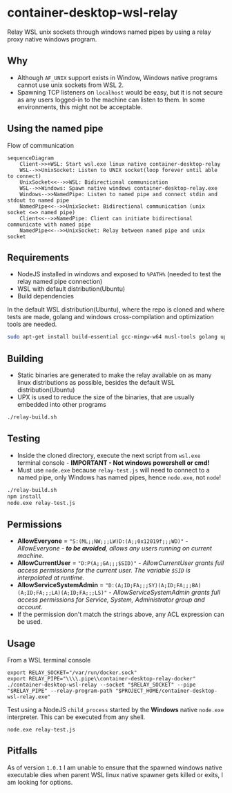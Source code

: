 # container-desktop-wsl-relay

Relay WSL unix sockets through windows named pipes by using a relay proxy native windows program.

## Why

- Although `AF_UNIX` support exists in Window, Windows native programs cannot use unix sockets from WSL 2.
- Spawning TCP listeners on `localhost` would be easy, but it is not secure as any users logged-in to the machine can listen to them. In some environments, this might not be acceptable.

## Using the named pipe

Flow of communication

```mermaid
sequenceDiagram
    Client->>+WSL: Start wsl.exe linux native container-desktop-relay
    WSL-->>UnixSocket: Listen to UNIX socket(loop forever until able to connect)
    UnixSocket<<-->>WSL: Bidirectional communication
    WSL-->>Windows: Spawn native windows container-desktop-relay.exe
    Windows-->>NamedPipe: Listen to named pipe and connect stdin and stdout to named pipe
    NamedPipe<<-->>UnixSocket: Bidirectional communication (unix socket <=> named pipe)
    Client<<-->>NamedPipe: Client can initiate bidirectional communicate with named pipe
    NamedPipe<<-->>UnixSocket: Relay between named pipe and unix socket
```

## Requirements

- NodeJS installed in windows and exposed to `%PATH%` (needed to test the relay named pipe connection)
- WSL with default distribution(Ubuntu)
- Build dependencies

In the default WSL distribution(Ubuntu), where the repo is cloned and where tests are made, golang and windows cross-compilation and optimization tools are needed.

```bash
sudo apt-get install build-essential gcc-mingw-w64 musl-tools golang upx-ucl
```

## Building

- Static binaries are generated to make the relay available on as many linux distributions as possible, besides the default WSL distribution(Ubuntu)
- UPX is used to reduce the size of the binaries, that are usually embedded into other programs

```bash
./relay-build.sh
```

## Testing

- Inside the cloned directory, execute the next script from `wsl.exe` terminal console - **IMPORTANT - Not windows powershell or cmd!**
- Must use `node.exe` because `relay-test.js` will need to connect to a named pipe, only Windows has named pipes, hence `node.exe`, not `node`!

```bash
./relay-build.sh
npm install
node.exe relay-test.js
```

## Permissions

- **AllowEveryone** = `"S:(ML;;NW;;;LW)D:(A;;0x12019f;;;WD)"` - _AllowEveryone - **to be avoided**, allows any users running on current machine._
- **AllowCurrentUser** = `"D:P(A;;GA;;;$SID)"` - _AllowCurrentUser grants full access permissions for the current user. The variable `$SID` is interpolated at runtime._
- **AllowServiceSystemAdmin** = `"D:(A;ID;FA;;;SY)(A;ID;FA;;;BA)(A;ID;FA;;;LA)(A;ID;FA;;;LS)"` - _AllowServiceSystemAdmin grants full access permissions for Service, System, Administrator group and account._
- If the permission don't match the strings above, any ACL expression can be used.

## Usage

From a WSL terminal console

```shell
export RELAY_SOCKET="/var/run/docker.sock"
export RELAY_PIPE="\\\\.pipe\\container-desktop-relay-docker"
./container-desktop-wsl-relay --socket "$RELAY_SOCKET" --pipe "$RELAY_PIPE" --relay-program-path "$PROJECT_HOME/container-desktop-wsl-relay.exe"
```

Test using a NodeJS `child_process` started by the **Windows** native `node.exe` interpreter. This can be executed from any shell.

```shell
node.exe relay-test.js
```

## Pitfalls

As of version `1.0.1` I am unable to ensure that the spawned windows native executable dies when parent WSL linux native spawner gets killed or exits, I am looking for options.
